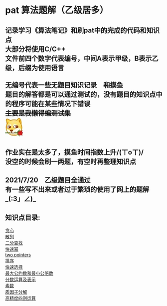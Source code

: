 pat 算法题解（乙级居多）
===
记录学习《算法笔记》和刷pat中的完成的代码和知识点<br>
大部分将使用C/C++<br>
文件前四个数字代表编号，中间A表示甲级，B表示乙级，后缀为使用语言<br><br>
无编号代表一些无题目知识记录&emsp;~~和摸鱼~~<br>
题目的解答都是可以通过测试的，没有题目的知识点中的程序可能在某些情况下错误<br>
~~主要是我懒得编测试集~~<br>
<img src="./picture.jpg"/><br>
---
作业实在是太多了，摸鱼时间指数上升/(ㄒoㄒ)/<br>
没空的时候会刷一两题，有空时再整理知识点
---
2021/7/20&emsp;乙级题目全通过<br>
有一些写不出来或者过于繁琐的使用了网上的题解_(:3」∠)_<br>
---
## 知识点目录:<br>
[贪心](./greed.cpp)<br>
[散列](./hash.cpp)<br>
[二分查找](./two_point.cpp)<br>
[快速幂](./quick.cpp)<br>
[two pointers](./two_pointers.cpp)<br>
[排序](./sort.cpp)<br>
[快速选择](./quickCh.cpp)<br>
[最大公约数和最小公倍数](./maxAndMin.cpp)<br>
[分数运算及表示](./Fraction.cpp)<br>
[素数](./primeNumber.cpp)<br>
[质因子分解](./primeDisassemble.cpp)<br>
[高精度四则运算](./bigNum.cpp)
